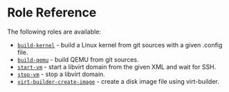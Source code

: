 # Role Reference

The following roles are available:

- [`build-kernel`](https://github.com/virt-roles/virt-roles/tree/main/build-kernel) - build a Linux kernel from git sources with a given .config file.
- [`build-qemu`](https://github.com/virt-roles/virt-roles/tree/main/build-qemu) - build QEMU from git sources.
- [`start-vm`](https://github.com/virt-roles/virt-roles/tree/main/start-vm) - start a libvirt domain from the given XML and wait for SSH.
- [`stop-vm`](https://github.com/virt-roles/virt-roles/tree/main/stop-vm) - stop a libvirt domain.
- [`virt-builder-create-image`](https://github.com/virt-roles/virt-roles/tree/main/virt-builder-create-image) - create a disk image file using virt-builder.
